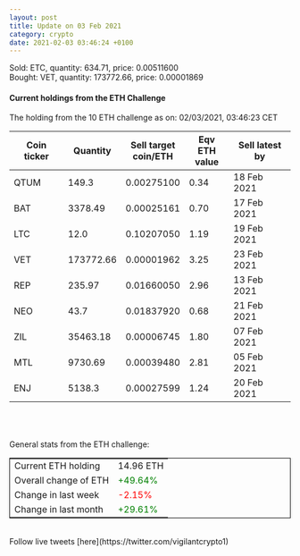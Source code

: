 ```yaml
---
layout: post
title: Update on 03 Feb 2021
category: crypto
date: 2021-02-03 03:46:24 +0100
---
```

<!-- Global site tag (gtag.js) - Google Analytics -->
<script async src="https://www.googletagmanager.com/gtag/js?id=UA-103831149-5"></script>
<script>
  window.dataLayer = window.dataLayer || [];
  function gtag(){dataLayer.push(arguments);}
  gtag('js', new Date());

  gtag('config', 'UA-103831149-5');
</script>
Sold: ETC, quantity:       634.71, price:   0.00511600<br>Bought: VET, quantity:    173772.66, price:   0.00001869<br>

#### Current holdings from the ETH Challenge

The holding from the 10 ETH challenge as on: 02/03/2021, 03:46:23 CET

|Coin ticker|Quantity|Sell target<br>coin/ETH|Eqv ETH<br>value|Sell latest by|
|-----------|--------|-----------|-----------|--------------|
QTUM|149.3|  0.00275100|0.34|18 Feb 2021|
BAT|3378.49|  0.00025161|0.70|17 Feb 2021|
LTC|12.0|  0.10207050|1.19|19 Feb 2021|
VET|173772.66|  0.00001962|3.25|23 Feb 2021|
REP|235.97|  0.01660050|2.96|13 Feb 2021|
NEO|43.7|  0.01837920|0.68|21 Feb 2021|
ZIL|35463.18|  0.00006745|1.80|07 Feb 2021|
MTL|9730.69|  0.00039480|2.81|05 Feb 2021|
ENJ|5138.3|  0.00027599|1.24|20 Feb 2021|

<br>
<br>
<br>
General stats from the ETH challenge:

<table style="border:1px solid black;margin-left:auto;margin-right:auto;">
	<tbody>
	<tr>
		<td>Current ETH holding</td>
		<td>     14.96 ETH</td>
	</tr>
	<tr>
		<td>Overall change of ETH</td>
		<td><font color="green">+49.64%</font></td>
	</tr>
	<tr>
		<td>Change in last week</td>
		<td><font color="red">-2.15%</font></td>
	</tr>
	<tr>
		<td>Change in last month</td>
		<td><font color="green">+29.61%</font></td>
	</tr>
	</tbody>
</table>

<br>
Follow live tweets [here](https://twitter.com/vigilantcrypto1)
<br>
<br>